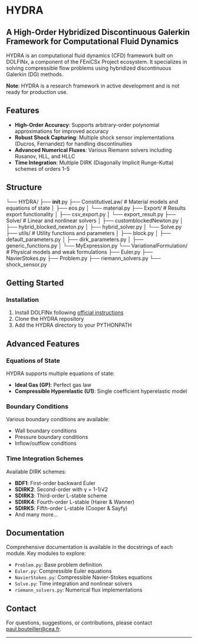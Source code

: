 # HYDRA 

## A High-Order Hybridized Discontinuous Galerkin Framework for Computational Fluid Dynamics

HYDRA is an computational fluid dynamics (CFD) framework built on DOLFINx, a component of the FEniCSx Project ecosystem. It specializes in solving compressible flow problems using hybridized discontinuous Galerkin (DG) methods.

**Note**: HYDRA is a research framework in active development and is not ready for production use.
## Features

- **High-Order Accuracy**: Supports arbitrary-order polynomial approximations for improved accuracy
- **Robust Shock Capturing**: Multiple shock sensor implementations (Ducros, Fernandez) for handling discontinuities
- **Advanced Numerical Fluxes**: Various Riemann solvers including Rusanov, HLL, and HLLC
- **Time Integration**: Multiple DIRK (Diagonally Implicit Runge-Kutta) schemes of orders 1-5

## Structure

└── HYDRA/
   ├── __init__.py
   ├── ConstitutiveLaw/          # Material models and equations of state
   │   ├── eos.py
   │   └── material.py
   ├── Export/                   # Results export functionality
   │   ├── csv_export.py
   │   └── export_result.py
   ├── Solve/                    # Linear and nonlinear solvers
   │   ├── customblockedNewton.py
   │   ├── hybrid_blocked_newton.py
   │   ├── hybrid_solver.py
   │   └── Solve.py
   ├── utils/                    # Utility functions and parameters
   │   ├── block.py
   │   ├── default_parameters.py
   │   ├── dirk_parameters.py
   │   ├── generic_functions.py
   │   └── MyExpression.py
   └── VariationalFormulation/   # Physical models and weak formulations
       ├── Euler.py
       ├── NavierStokes.py
       ├── Problem.py
       ├── riemann_solvers.py
       └── shock_sensor.py

## Getting Started

### Installation

1. Install DOLFINx following [official instructions](https://github.com/FEniCS/dolfinx)
2. Clone the HYDRA repository
3. Add the HYDRA directory to your PYTHONPATH

## Advanced Features

### Equations of State

HYDRA supports multiple equations of state:
- **Ideal Gas (GP)**: Perfect gas law
- **Compressible Hyperelastic (U1)**: Single coefficient hyperelastic model

### Boundary Conditions

Various boundary conditions are available:
- Wall boundary conditions
- Pressure boundary conditions
- Inflow/outflow conditions

### Time Integration Schemes

Available DIRK schemes:
- **BDF1**: First-order backward Euler
- **SDIRK2**: Second-order with γ = 1-1/√2
- **SDIRK3**: Third-order L-stable scheme
- **SDIRK4**: Fourth-order L-stable (Hairer & Wanner)
- **SDIRK5**: Fifth-order L-stable (Cooper & Sayfy)
- And many more...

## Documentation

Comprehensive documentation is available in the docstrings of each module. Key modules to explore:
- `Problem.py`: Base problem definition
- `Euler.py`: Compressible Euler equations
- `NavierStokes.py`: Compressible Navier-Stokes equations
- `Solve.py`: Time integration and nonlinear solvers
- `riemann_solvers.py`: Numerical flux implementations

## Contact

For questions, suggestions, or contributions, please contact paul.bouteiller@cea.fr.

---


